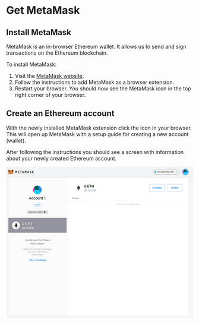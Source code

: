 # Get MetaMask

## Install MetaMask

MetaMask is an in-browser Ethereum wallet. It allows us to send and sign transactions on the Ethereum blockchain.

To install MetaMask:

1. Visit the [MetaMask website](https://metamask.io).
2. Follow the instructions to add MetaMask as a browser extension.
3. Restart your browser. You should now see the MetaMask icon in the top right corner of your browser.

## Create an Ethereum account

With the newly installed MetaMask extension click the icon in your browser. This will open up MetaMask with a setup guide for creating a new account \(wallet\).

After following the instructions you should see a screen with information about your newly created Ethereum account.

![](../../.gitbook/assets/metamask_welcome.png)

